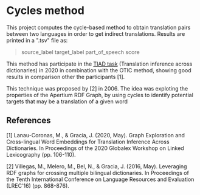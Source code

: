 # Cycles method

This project computes the cycle-based method to obtain translation pairs between two languages in order to get indirect translations. Results are printed in a ".tsv" file as:
>source_label	target_label	part_of_speech	score
		
This method has participate in the [TIAD task](http://tiad2020.unizar.es/) (Translation inference across dictionaries) in 2020 in combination with the OTIC method, showing good results in comparison other the participants [1].

This technique was proposed by [2] in 2006. The idea was exploting the properties of the Apertium RDF Graph, by using cycles to identify potential targets that may be a translation of a given word


## References
[1] Lanau-Coronas, M., & Gracia, J. (2020, May). Graph Exploration and Cross-lingual Word Embeddings for Translation Inference Across Dictionaries. In Proceedings of the 2020 Globalex Workshop on Linked Lexicography (pp. 106-110).

[2] Villegas, M., Melero, M., Bel, N., & Gracia, J. (2016, May). Leveraging RDF graphs for crossing multiple bilingual dictionaries. In Proceedings of the Tenth International Conference on Language Resources and Evaluation (LREC'16) (pp. 868-876).
